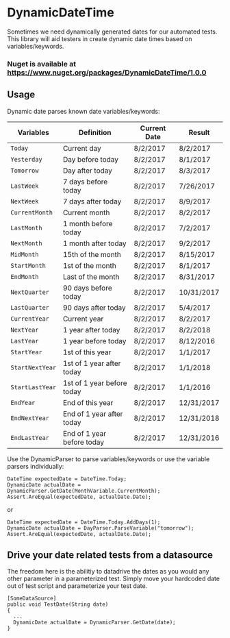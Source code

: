 # DynamicDateTime
Sometimes we need dynamically generated dates for our automated tests. This library will aid testers in create dynamic date times based on variables/keywords. 

### Nuget is available at https://www.nuget.org/packages/DynamicDateTime/1.0.0

## Usage
Dynamic date parses known date variables/keywords:

| Variables     | Definition | Current Date | Result|
| ------------- | ------------- | ------------- | ------------- | 
| `Today`  | Current day  | 8/2/2017 | 8/2/2017 |
| `Yesterday`  | Day before today  | 8/2/2017 | 8/1/2017 |
| `Tomorrow`  | Day after today  | 8/2/2017 | 8/3/2017 |
| `LastWeek`  | 7 days before today  | 8/2/2017 | 7/26/2017 |
| `NextWeek`  | 7 days after today  | 8/2/2017 | 8/9/2017 |
| `CurrentMonth`  | Current month  | 8/2/2017 | 8/2/2017 |
| `LastMonth`  | 1 month before today  | 8/2/2017 | 7/2/2017 |
| `NextMonth`  | 1 month after today  | 8/2/2017 | 9/2/2017 |
| `MidMonth`  | 15th of the month  | 8/2/2017 | 8/15/2017 |
| `StartMonth`  | 1st of the month  | 8/2/2017 | 8/1/2017 |
| `EndMonth`  | Last of the month  | 8/2/2017 | 8/31/2017 |
| `NextQuarter`  | 90 days before today  | 8/2/2017 | 10/31/2017 |
| `LastQuarter`  | 90 days after today  | 8/2/2017 | 5/4/2017 |
| `CurrentYear`  | Current year  | 8/2/2017 | 8/2/2017 |
| `NextYear`  | 1 year after today  | 8/2/2017 | 8/2/2018 |
| `LastYear`  | 1 year before today  | 8/2/2017 | 8/12/2016 |
| `StartYear`  | 1st of this year  | 8/2/2017 | 1/1/2017 |
| `StartNextYear`  | 1st of 1 year after today  | 8/2/2017 | 1/1/2018 |
| `StartLastYear`  | 1st of 1 year before today  | 8/2/2017 | 1/1/2016 |
| `EndYear`  | End of this year  | 8/2/2017 | 12/31/2017 |
| `EndNextYear`  | End of 1 year after today  | 8/2/2017 | 12/31/2018 |
| `EndLastYear`  | End of 1 year before today  | 8/2/2017 | 12/31/2016 |

Use the DynamicParser to parse variables/keywords or use the variable parsers individually:

```
DateTime expectedDate = DateTime.Today;
DynamicDate actualDate = DynamicParser.GetDate(MonthVariable.CurrentMonth);
Assert.AreEqual(expectedDate, actualDate.Date);
```

or 

```
DateTime expectedDate = DateTime.Today.AddDays(1);
DynamicDate actualDate = DayParser.ParseVariable("tomorrow");
Assert.AreEqual(expectedDate, actualDate.Date);
```

## Drive your date related tests from a datasource
The freedom here is the abilitiy to datadrive the dates as you would any other parameter in a parameterized test. Simply move your hardcoded date out of test script and parameterize your test date. 

```
[SomeDataSource]
public void TestDate(String date)
{
  ...
  DynamicDate actualDate = DynamicParser.GetDate(date);
}


